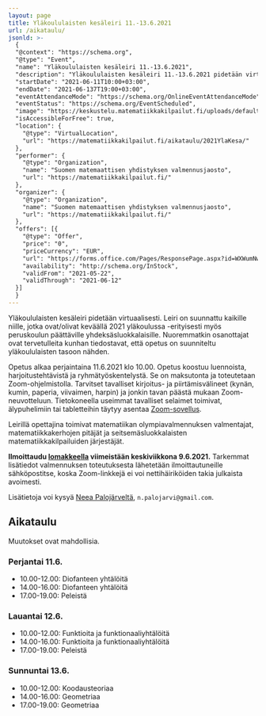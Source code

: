 ```yaml
---
layout: page
title: Yläkoululaisten kesäleiri 11.-13.6.2021
url: /aikataulu/
jsonld: >-
  {
  "@context": "https://schema.org",
  "@type": "Event",
  "name": "Yläkoululaisten kesäleiri 11.-13.6.2021",
  "description": "Yläkoululaisten kesäleiri 11.-13.6.2021 pidetään virtuaalisesti. Leiri alkaa perjantaina 11.6.2021 klo 10.00 ja jatkuu viikonlopun ajan. Opetus on maksutonta.",
  "startDate": "2021-06-11T10:00+03:00",
  "endDate": "2021-06-137T19:00+03:00",
  "eventAttendanceMode": "https://schema.org/OnlineEventAttendanceMode",
  "eventStatus": "https://schema.org/EventScheduled",
  "image": "https://keskustelu.matematiikkakilpailut.fi/uploads/default/original/1X/903d26f2a2a48285467275e06546a35b2f203482.png",
  "isAccessibleForFree": true,
  "location": {
    "@type": "VirtualLocation",
    "url": "https://matematiikkakilpailut.fi/aikataulu/2021YlaKesa/"
  },
  "performer": {
    "@type": "Organization",
    "name": "Suomen matemaattisen yhdistyksen valmennusjaosto",
    "url": "https://matematiikkakilpailut.fi/"
  },
  "organizer": {
    "@type": "Organization",
    "name": "Suomen matemaattisen yhdistyksen valmennusjaosto",
    "url": "https://matematiikkakilpailut.fi/"
  },
  "offers": [{
    "@type": "Offer",
    "price": "0",
    "priceCurrency": "EUR",
    "url": "https://forms.office.com/Pages/ResponsePage.aspx?id=WXWumNwQiEKOLkWT5i_j7nK1ra1Cs5BOpZcnfsgZiSpUMFFWQkFSNjU0UDc3OTZSRE1KTTg0V002Mi4u",
    "availability": "http://schema.org/InStock",
    "validFrom": "2021-05-22",
    "validThrough": "2021-06-12"
  }]
  }
---
```


Yläkoululaisten kesäleiri pidetään virtuaalisesti.
Leiri on suunnattu kaikille niille, jotka ovat/olivat
keväällä 2021 yläkoulussa -erityisesti myös peruskoulun
päättäville yhdeksäsluokkalaisille. Nuoremmatkin osanottajat
ovat tervetulleita kunhan tiedostavat, että opetus on
suunniteltu yläkoululaisten tasoon nähden.

Opetus alkaa perjaintaina 11.6.2021 klo 10.00.
Opetus koostuu luennoista, harjoitustehtävistä ja
ryhmätyöskentelystä. Se on maksutonta ja toteutetaan Zoom-ohjelmistolla.
Tarvitset tavalliset kirjoitus- ja piirtämisvälineet (kynän, kumin, paperia,
viivaimen, harpin) ja jonkin tavan päästä mukaan
Zoom-neuvotteluun. Tietokoneella useimmat tavalliset selaimet toimivat,
älypuhelimiin tai tabletteihin täytyy asentaa [Zoom-sovellus](https://zoom.us/download).

Leirillä opettajina toimivat matematiikan olympiavalmennuksen valmentajat,
matematiikkakerhojen pitäjät ja seitsemäsluokkalaisten matematiikkakilpailuiden
järjestäjät.

**Ilmoittaudu [lomakkeella] viimeistään keskiviikkona 9.6.2021.**
Tarkemmat lisätiedot valmennuksen toteutuksesta lähetetään
ilmoittautuneille sähköpostitse, koska Zoom-linkkejä ei voi nettihäiriköiden
takia julkaista avoimesti.

Lisätietoja voi kysyä [Neea Palojärveltä](mailto:n.palojarvi@gmail.com), `n.palojarvi@gmail.com`.

[lomakkeella]: https://forms.office.com/Pages/ResponsePage.aspx?id=WXWumNwQiEKOLkWT5i_j7nK1ra1Cs5BOpZcnfsgZiSpUMFFWQkFSNjU0UDc3OTZSRE1KTTg0V002Mi4u


## Aikataulu

Muutokset ovat mahdollisia.

### Perjantai 11.6.

- 10.00-12.00: Diofanteen yhtälöitä
- 14.00-16.00: Diofanteen yhtälöitä
- 17.00-19.00: Peleistä

### Lauantai 12.6.

- 10.00-12.00: Funktioita ja funktionaaliyhtälöitä
- 14.00-16.00: Funktioita ja funktionaaliyhtälöitä
- 17.00-19.00: Peleistä

### Sunnuntai 13.6.

- 10.00-12.00: Koodausteoriaa
- 14.00-16.00: Geometriaa
- 17.00-19.00: Geometriaa
